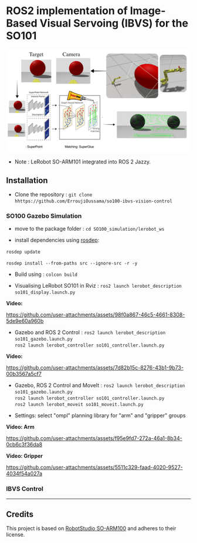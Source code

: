 # ROS2 implementation of Image-Based Visual Servoing (IBVS) for the SO101

<p align="center">
  <img src="assets/IBVS.png" width="500">
</p>

- Note : LeRobot SO-ARM101 integrated into ROS 2 Jazzy.

## Installation

- Clone the repository : `git clone hhttps://github.com/ErroujiOussama/so100-ibvs-vision-control`

### SO100 Gazebo Simulation 

- move to the package folder : `cd SO100_simulation/lerobot_ws`

- install dependencies using [rosdep](https://docs.ros.org/en/ros2_packages/rosdep.html):

`rosdep update`

`rosdep install --from-paths src --ignore-src -r -y`

- Build using : `colcon build`

- Visualising LeRobot SO101 in Rviz : `ros2 launch lerobot_description so101_display.launch.py`

**Video:**  
<!-- Add your video link here -->
https://github.com/user-attachments/assets/98f0a867-46c5-4661-8308-5de9e60a960b

- Gazebo and ROS 2 Control : 
`ros2 launch lerobot_description so101_gazebo.launch.py`  
`ros2 launch lerobot_controller so101_controller.launch.py`

**Video:**  
<!-- Add your video link here -->
https://github.com/user-attachments/assets/7d82b15c-8276-43b1-9b73-00b3567a5cf7

- Gazebo, ROS 2 Control and MoveIt : 
`ros2 launch lerobot_description so101_gazebo.launch.py`  
`ros2 launch lerobot_controller so101_controller.launch.py`  
`ros2 launch lerobot_moveit so101_moveit.launch.py`

- Settings: select "ompl" planning library for "arm" and "gripper" groups 

**Video: Arm**  

https://github.com/user-attachments/assets/f95e9fd7-272a-46a1-8b34-0cb6c3f36da8

**Video: Gripper**  

https://github.com/user-attachments/assets/5511c329-faad-4020-9527-4034f54a027a

### IBVS Control

---
## Credits

This project is based on [RobotStudio SO-ARM100](https://github.com/TheRobotStudio/SO-ARM100) and adheres to their license.







